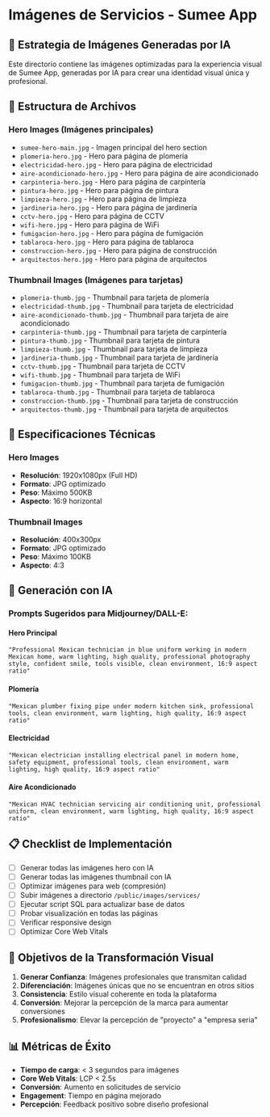 # Imágenes de Servicios - Sumee App

## 📸 Estrategia de Imágenes Generadas por IA

Este directorio contiene las imágenes optimizadas para la experiencia visual de Sumee App, generadas por IA para crear una identidad visual única y profesional.

## 🎯 Estructura de Archivos

### Hero Images (Imágenes principales)
- `sumee-hero-main.jpg` - Imagen principal del hero section
- `plomeria-hero.jpg` - Hero para página de plomería
- `electricidad-hero.jpg` - Hero para página de electricidad
- `aire-acondicionado-hero.jpg` - Hero para página de aire acondicionado
- `carpinteria-hero.jpg` - Hero para página de carpintería
- `pintura-hero.jpg` - Hero para página de pintura
- `limpieza-hero.jpg` - Hero para página de limpieza
- `jardineria-hero.jpg` - Hero para página de jardinería
- `cctv-hero.jpg` - Hero para página de CCTV
- `wifi-hero.jpg` - Hero para página de WiFi
- `fumigacion-hero.jpg` - Hero para página de fumigación
- `tablaroca-hero.jpg` - Hero para página de tablaroca
- `construccion-hero.jpg` - Hero para página de construcción
- `arquitectos-hero.jpg` - Hero para página de arquitectos

### Thumbnail Images (Imágenes para tarjetas)
- `plomeria-thumb.jpg` - Thumbnail para tarjeta de plomería
- `electricidad-thumb.jpg` - Thumbnail para tarjeta de electricidad
- `aire-acondicionado-thumb.jpg` - Thumbnail para tarjeta de aire acondicionado
- `carpinteria-thumb.jpg` - Thumbnail para tarjeta de carpintería
- `pintura-thumb.jpg` - Thumbnail para tarjeta de pintura
- `limpieza-thumb.jpg` - Thumbnail para tarjeta de limpieza
- `jardineria-thumb.jpg` - Thumbnail para tarjeta de jardinería
- `cctv-thumb.jpg` - Thumbnail para tarjeta de CCTV
- `wifi-thumb.jpg` - Thumbnail para tarjeta de WiFi
- `fumigacion-thumb.jpg` - Thumbnail para tarjeta de fumigación
- `tablaroca-thumb.jpg` - Thumbnail para tarjeta de tablaroca
- `construccion-thumb.jpg` - Thumbnail para tarjeta de construcción
- `arquitectos-thumb.jpg` - Thumbnail para tarjeta de arquitectos

## 🎨 Especificaciones Técnicas

### Hero Images
- **Resolución**: 1920x1080px (Full HD)
- **Formato**: JPG optimizado
- **Peso**: Máximo 500KB
- **Aspecto**: 16:9 horizontal

### Thumbnail Images
- **Resolución**: 400x300px
- **Formato**: JPG optimizado
- **Peso**: Máximo 100KB
- **Aspecto**: 4:3

## 🚀 Generación con IA

### Prompts Sugeridos para Midjourney/DALL-E:

#### Hero Principal
```
"Professional Mexican technician in blue uniform working in modern Mexican home, warm lighting, high quality, professional photography style, confident smile, tools visible, clean environment, 16:9 aspect ratio"
```

#### Plomería
```
"Mexican plumber fixing pipe under modern kitchen sink, professional tools, clean environment, warm lighting, high quality, 16:9 aspect ratio"
```

#### Electricidad
```
"Mexican electrician installing electrical panel in modern home, safety equipment, professional tools, clean environment, warm lighting, high quality, 16:9 aspect ratio"
```

#### Aire Acondicionado
```
"Mexican HVAC technician servicing air conditioning unit, professional uniform, clean environment, warm lighting, high quality, 16:9 aspect ratio"
```

## 📋 Checklist de Implementación

- [ ] Generar todas las imágenes hero con IA
- [ ] Generar todas las imágenes thumbnail con IA
- [ ] Optimizar imágenes para web (compresión)
- [ ] Subir imágenes a directorio `/public/images/services/`
- [ ] Ejecutar script SQL para actualizar base de datos
- [ ] Probar visualización en todas las páginas
- [ ] Verificar responsive design
- [ ] Optimizar Core Web Vitals

## 🎯 Objetivos de la Transformación Visual

1. **Generar Confianza**: Imágenes profesionales que transmitan calidad
2. **Diferenciación**: Imágenes únicas que no se encuentran en otros sitios
3. **Consistencia**: Estilo visual coherente en toda la plataforma
4. **Conversión**: Mejorar la percepción de la marca para aumentar conversiones
5. **Profesionalismo**: Elevar la percepción de "proyecto" a "empresa seria"

## 📊 Métricas de Éxito

- **Tiempo de carga**: < 3 segundos para imágenes
- **Core Web Vitals**: LCP < 2.5s
- **Conversión**: Aumento en solicitudes de servicio
- **Engagement**: Tiempo en página mejorado
- **Percepción**: Feedback positivo sobre diseño profesional
